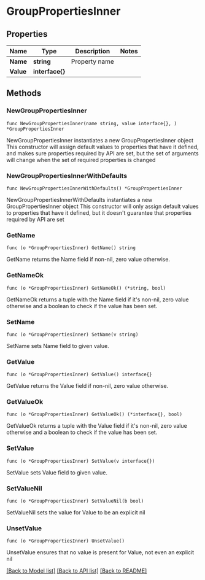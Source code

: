 # GroupPropertiesInner

## Properties

Name | Type | Description | Notes
------------ | ------------- | ------------- | -------------
**Name** | **string** | Property name | 
**Value** | **interface{}** |  | 

## Methods

### NewGroupPropertiesInner

`func NewGroupPropertiesInner(name string, value interface{}, ) *GroupPropertiesInner`

NewGroupPropertiesInner instantiates a new GroupPropertiesInner object
This constructor will assign default values to properties that have it defined,
and makes sure properties required by API are set, but the set of arguments
will change when the set of required properties is changed

### NewGroupPropertiesInnerWithDefaults

`func NewGroupPropertiesInnerWithDefaults() *GroupPropertiesInner`

NewGroupPropertiesInnerWithDefaults instantiates a new GroupPropertiesInner object
This constructor will only assign default values to properties that have it defined,
but it doesn't guarantee that properties required by API are set

### GetName

`func (o *GroupPropertiesInner) GetName() string`

GetName returns the Name field if non-nil, zero value otherwise.

### GetNameOk

`func (o *GroupPropertiesInner) GetNameOk() (*string, bool)`

GetNameOk returns a tuple with the Name field if it's non-nil, zero value otherwise
and a boolean to check if the value has been set.

### SetName

`func (o *GroupPropertiesInner) SetName(v string)`

SetName sets Name field to given value.


### GetValue

`func (o *GroupPropertiesInner) GetValue() interface{}`

GetValue returns the Value field if non-nil, zero value otherwise.

### GetValueOk

`func (o *GroupPropertiesInner) GetValueOk() (*interface{}, bool)`

GetValueOk returns a tuple with the Value field if it's non-nil, zero value otherwise
and a boolean to check if the value has been set.

### SetValue

`func (o *GroupPropertiesInner) SetValue(v interface{})`

SetValue sets Value field to given value.


### SetValueNil

`func (o *GroupPropertiesInner) SetValueNil(b bool)`

 SetValueNil sets the value for Value to be an explicit nil

### UnsetValue
`func (o *GroupPropertiesInner) UnsetValue()`

UnsetValue ensures that no value is present for Value, not even an explicit nil

[[Back to Model list]](../README.md#documentation-for-models) [[Back to API list]](../README.md#documentation-for-api-endpoints) [[Back to README]](../README.md)


